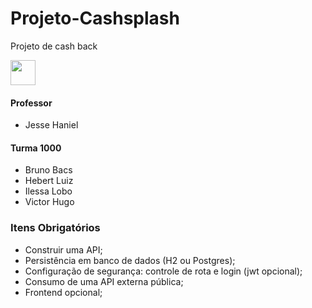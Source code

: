 # Projeto-Cashsplash
Projeto de cash back

<img src="https://cdn.jsdelivr.net/gh/devicons/devicon/icons/java/java-original.svg" width="40" height="40"/>

<h4>Professor</h4>
<ul>
  <li>Jesse Haniel</li>
</ul>

<h4>Turma 1000</h4>
<ul>
<li>Bruno Bacs</li>
<li>Hebert Luiz</li>
<li>Ilessa Lobo</li>
<li>Victor Hugo</li>
</ul>

### Itens Obrigatórios
<ul>
  <li>Construir uma API;</li>
  <li>Persistência em banco de dados (H2 ou Postgres);</li>
  <li>Configuração de segurança: controle de rota e login (jwt opcional);</li>
  <li>Consumo de uma API externa pública;</li>
  <li>Frontend opcional;</li>
</ul>
